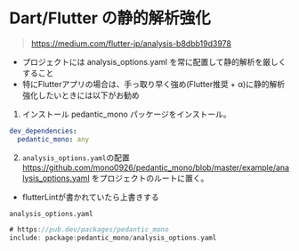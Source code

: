 # Dart/Flutter の静的解析強化
>https://medium.com/flutter-jp/analysis-b8dbb19d3978
- プロジェクトには analysis_options.yaml を常に配置して静的解析を厳しくすること
- 特にFlutterアプリの場合は、手っ取り早く強め(Flutter推奨 + α)に静的解析強化したいときには以下がお勧め

1. インストール
pedantic_mono パッケージをインストール。
```yaml
dev_dependencies:
  pedantic_mono: any
```
2. `analysis_options.yaml`の配置
https://github.com/mono0926/pedantic_mono/blob/master/example/analysis_options.yaml をプロジェクトのルートに置く。
- flutterLintが書かれていたら上書きする

`analysis_options.yaml`
```dart
# https://pub.dev/packages/pedantic_mono
include: package:pedantic_mono/analysis_options.yaml
```











